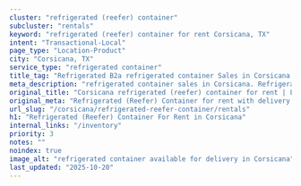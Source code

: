 ```yaml
---
cluster: "refrigerated (reefer) container"
subcluster: "rentals"
keyword: "refrigerated (reefer) container for rent Corsicana, TX"
intent: "Transactional-Local"
page_type: "Location-Product"
city: "Corsicana, TX"
service_type: "refrigerated container"
title_tag: "Refrigerated B2a refrigerated container Sales in Corsicana | LC Container"
meta_description: "refrigerated container sales in Corsicana. Refrigerated containers with climate control. Fast delivery, competitive pricing. Serving refrigerated reefer container area. Quote ID: CL8. Call (214) 524-4168 for your free quote today."
original_title: "Corsicana refrigerated (reefer) container for rent | LC"
original_meta: "Refrigerated (Reefer) Container for rent with delivery in Corsicana, TX. LC Container — local Since 2003. Get pricing today."
url_slug: "/corsicana/refrigerated-reefer-container/rentals"
h1: "Refrigerated (Reefer) Container For Rent in Corsicana"
internal_links: "/inventory"
priority: 3
notes: ""
noindex: true
image_alt: "refrigerated container available for delivery in Corsicana"
last_updated: "2025-10-20"
---
```


<!-- TODO: Add unique city/inventory copy, images, and internal links here. -->
